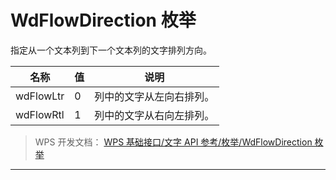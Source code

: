 # WdFlowDirection 枚举

指定从一个文本列到下一个文本列的文字排列方向。

| 名称      | 值  | 说明                     |
|-----------|-----|--------------------------|
| wdFlowLtr | 0   | 列中的文字从左向右排列。 |
| wdFlowRtl | 1   | 列中的文字从右向左排列。 |

> WPS 开发文档： [WPS 基础接口/文字 API 参考/枚举/WdFlowDirection 枚举](https://qn.cache.wpscdn.cn/encs/doc/office_v19/topics/WPS%20%E5%9F%BA%E7%A1%80%E6%8E%A5%E5%8F%A3/%E6%96%87%E5%AD%97%20API%20%E5%8F%82%E8%80%83/%E6%9E%9A%E4%B8%BE/WdFlowDirection%20%E6%9E%9A%E4%B8%BE.html)

------------------------------------------------------------------------
